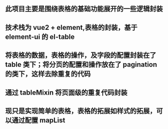 ## 此项目主要是围绕表格的基础功能展开的一些逻辑封装

## 技术栈为 vue2 + element,表格的封装，基于 element-ui 的 el-table

## 将表格的数据，表格的操作，及字段的配置封装在了 table 类下；将分页的配置和操作放在了 pagination 的类下，这样去除重复的代码

## 通过 tableMixin 将页面级的重复代码封装

## 现只是实现简单的表格，表格的拓展如样式的拓展，可以通过配置 mapList
